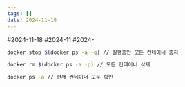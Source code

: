 ```yaml
---
tags: []
date: 2024-11-18
---
```

#2024-11-18 #2024-11 #2024-

```bash
docker stop $(docker ps -a -q) // 실행중인 모든 컨테이너 중지
```

```bash
docker rm $(docker ps -a -p) // 모든 컨테이너 삭제
```

```bash
docker ps -a // 현재 컨테이너 모두 확인
```

